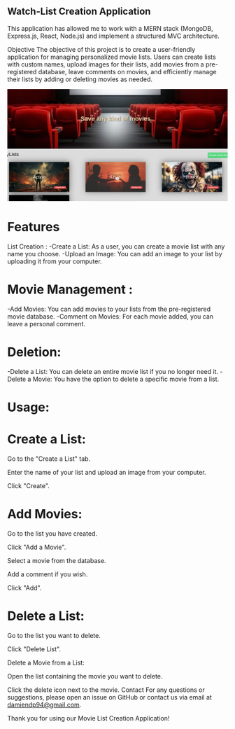 ## Watch-List Creation Application
This application has allowed me to work with a MERN stack (MongoDB, Express.js, React, Node.js) and implement a structured MVC architecture.

Objective
The objective of this project is to create a user-friendly application for managing personalized movie lists. Users can create lists with custom names, upload images for their lists, add movies from a pre-registered database, leave comments on movies, and efficiently manage their lists by adding or deleting movies as needed.

![Design preview for the Body Mass Index Calculator coding challenge](./preview.png)

# Features

List Creation :
-Create a List: As a user, you can create a movie list with any name you choose.
-Upload an Image: You can add an image to your list by uploading it from your computer.

# Movie Management :

-Add Movies: You can add movies to your lists from the pre-registered movie database.
-Comment on Movies: For each movie added, you can leave a personal comment.

# Deletion:

-Delete a List: You can delete an entire movie list if you no longer need it.
-Delete a Movie: You have the option to delete a specific movie from a list.

# Usage:

# Create a List:

Go to the "Create a List" tab.

Enter the name of your list and upload an image from your computer.

Click "Create".

# Add Movies:

Go to the list you have created.

Click "Add a Movie".

Select a movie from the database.

Add a comment if you wish.

Click "Add".

# Delete a List:

Go to the list you want to delete.

Click "Delete List".

Delete a Movie from a List:

Open the list containing the movie you want to delete.

Click the delete icon next to the movie.
Contact
For any questions or suggestions, please open an issue on GitHub or contact us via email at damiendp94@gmail.com.

Thank you for using our Movie List Creation Application!
